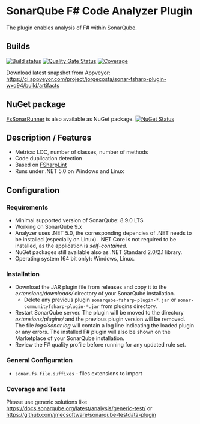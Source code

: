 # SonarQube F# Code Analyzer Plugin

The plugin enables analysis of F# within SonarQube.

## Builds

[![Build status](https://ci.appveyor.com/api/projects/status/jira637y22trnuc4/branch/master?svg=true)](https://ci.appveyor.com/project/jorgecosta/sonar-fsharp-plugin-wxq94/branch/master)
[![Quality Gate Status](https://sonarcloud.io/api/project_badges/measure?project=jmecsoftware.sonarqube.fsharp%3Asonar-communityfsharp-analyzer&metric=alert_status)](https://sonarcloud.io/dashboard?id=jmecsoftware.sonarqube.fsharp%3Asonar-communityfsharp-analyzer)
[![Coverage](https://sonarcloud.io/api/project_badges/measure?project=jmecsoftware.sonarqube.fsharp%3Asonar-communityfsharp-analyzer&metric=coverage)](https://sonarcloud.io/dashboard?id=jmecsoftware.sonarqube.fsharp%3Asonar-communityfsharp-analyzer)

Download latest snapshot from Appveyor: <https://ci.appveyor.com/project/jorgecosta/sonar-fsharp-plugin-wxq94/build/artifacts>

## NuGet package

[FsSonarRunner](https://www.nuget.org/packages/FsSonarRunnerCore/) is also available as NuGet package. [![NuGet Status](http://img.shields.io/nuget/v/FsSonarRunnerCore.svg?style=flat)](https://www.nuget.org/packages/dotnet-fsharplint/)

## Description / Features

- Metrics: LOC, number of classes, number of methods
- Code duplication detection
- Based on [FSharpLint](http://fsprojects.github.io/FSharpLint/)
- Runs under .NET 5.0 on Windows and Linux

## Configuration

### Requirements

- Minimal supported version of SonarQube: 8.9.0 LTS
- Working on SonarQube 9.x
- Analyzer uses .NET 5.0, the corresponding depencies of .NET
  needs to be installed (especially on Linux). .NET Core is not
  required to be installed, as the application is _self-contained_.
- NuGet packages still available also as .NET Standard 2.0/2.1 library.
- Operating system (64 bit only): Windows, Linux.

### Installation

- Download the JAR plugin file from releases and copy it to the
_extensions/downloads/_ directory of your SonarQube installation.
  - Delete any  previous plugin `sonarqube-fsharp-plugin-*.jar` or
  `sonar-communityfsharp-plugin-*.jar` from plugins directory.
- Restart SonarQube server.
The plugin will be moved to the directory _extensions/plugins/_ and the previous plugin version will be removed.
The file _logs/sonar.log_ will contain a log line indicating the loaded
plugin or any errors. The installed F# plugin will also be shown
on the Marketplace of your SonarQube installation.
- Review the F# quality profile before running for any updated rule set.

### General Configuration

- `sonar.fs.file.suffixes` - files extensions to import

### Coverage and Tests

Please use generic solutions like
<https://docs.sonarqube.org/latest/analysis/generic-test/> or
<https://github.com/jmecsoftware/sonarqube-testdata-plugin>
